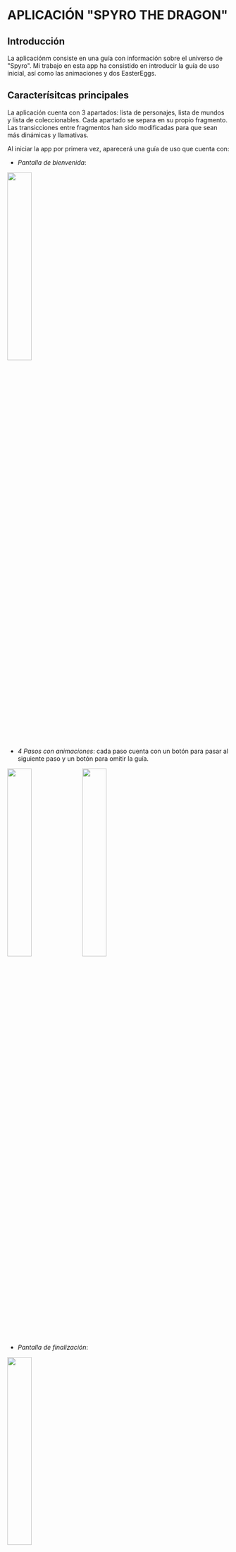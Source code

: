 # APLICACIÓN "SPYRO THE DRAGON" ##

## Introducción ##

La aplicaciónm consiste en una guía con información sobre el universo de "Spyro". Mi trabajo en esta app ha consistido en introducir la guía de uso inicial, así como las animaciones y dos EasterEggs.

## Caracterísitcas principales ##

La aplicación cuenta con 3 apartados: lista de personajes, lista de mundos y lista de coleccionables. Cada apartado se separa en su propio fragmento. Las transicciones entre fragmentos han sido modificadas para que sean más dinámicas y llamativas.

Al iniciar la app por primera vez, aparecerá una guía de uso que cuenta con:
- *Pantalla de bienvenida*:
  
<img src="https://github.com/user-attachments/assets/7b21d4ee-99ac-4274-9da6-953a054bf074" width="33%" height="33%">

- *4 Pasos con animaciones*: cada paso cuenta con un botón para pasar al siguiente paso y un botón para omitir la guía.
  
<img src="https://github.com/user-attachments/assets/122d54e0-f0b3-481d-ae9c-321181de7a3b" width="33%" height="33%">
<img src="https://github.com/user-attachments/assets/b6bd7381-818d-44d9-b275-914eeb2326f8" width="33%" height="33%">

- *Pantalla de finalización*:

<img src="https://github.com/user-attachments/assets/c903824c-55cc-4e4a-ab44-ef764eaff0b3" width="33%" height="33%">

La guía solo debe aparecer la primera vez que abres las aplicación y finalices u omitas la guía. Sin embargo, para la realización de pruebas introduje la opción para poder reiniciar la necesidad de la guía: solo debes pulsar sobre la última opción de la lista de Coleccionables.

También cuenta con 2 EasterEgg:
- Al realizar una pulsación prolongada sobre Spyro en la lista de personajes, saldrá fuego de su boca (o algo similar).
- Al pulsar 4 veces sobre las gemas en la pantalla de coleccionables, se reproducirá un video sobre el mundo de Spyro.

La aplicación cuenta con sonidos ambientados en la temática.

## Tecnologías utilizadas ##
La tecnología utilizada para mi parte del desarrollo han sido las siguientes:
- *ObjectAnimator* y *AnimatorSet* para las animaciones de la guía.
- *Canvas* para la animaación del fuego.
- *SharedPreferences* para guardar la necesidad de volver a aparecer la guía.
- *SoundPool* para la reproducción de sonidos.

### CÓMO CLONAR MI PROYECTO ###
- 1º Pulsa el botón "<>CODE" y copia el URL en la modalidad que te interese
- 2º Abre Git Bash y posicionate en el directorio donde te interese clonar el poyecto
- 3º Escribe el comando ''git clone'' seguido de la URL que has copiado en el primer paso. Pulsar "Enter" y se creará el clon del proyecto.

## MIS CONCLUSIONES ##
Este trabajo me ha resultado entretenido, pero muy laborioso. Sobre todo control de las animaaciones (las posiciones, el movimiento, la duración...) y la creación del fuego, el cual no ha quedado muy realista. 

El control de sonidos y la guía me ha resultaado sencillo.

En conclusióm, la tarea eraa corta, pero ha precisado mucho tiempo para poder controlar el uso de las nuevas herramientas.
